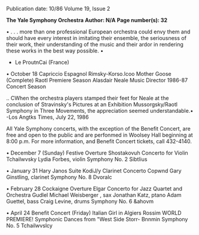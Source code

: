 Publication date: 10/86
Volume 19, Issue 2

**The Yale Symphony Orchestra**
**Author: N/A**
**Page number(s): 32**

• . . . more than one professional European 
orchestra could envy them and should 
have every interest in imitating their 
ensemble, the seriousness of their work, 
their understanding of the music and 
their ardor in rendering these works in 
the best way possible. • 
- Le ProutnCai (France)

• October 18 
Capriccio Espagnol Rimsky-Korso.lcoo 
Mother Goose (Complete) Raotl 
Premiere Season 
Alasdair Neale 
Music Director 
1986-87 Concert Season 

.. 
CWhen the orchestra players stamped 
their feet for Neale at the 
conclusion of Stravinsky's 
Pictures at an Exhibition Mussorgsky/Raotl 
Symphony in Three Movements, the 
appreciation seemed understandable.• 
-Los Angtks Times, July 22, 1986 

All Yale Symphony concerts, with the 
exception of the Benefit Concert, are 
free and open to the public and 
are perfonmed in Woolsey Hall 
beginning at 8:00 p.m. For more 
information, and Benefit Concert 
tickets, call 432-4140. 

• December 7 (Sunday) 
Festive Overture Shostakovuh 
Concerto for Violin Tchailwvsky 
Lydia Forbes, violin 
Symphony No. 2 Sibtlius 

• January 31 
Hary Janos Suite KodiJ/y 
Clarinet Concerto Copwnd 
Gary Ginstling, clarinet 
Symphony No. 8 Dvoralc 

• February 28 
Cockaigne Overture Elgar 
Concerto for Jazz Quartet and Orchestra Gudlel 
Michael Weisberger , sax 
Jonathan Katz, ptano 
Adam Guettel, bass 
Craig Levine, drums 
Symphony No. 6 &ahovm 

• April 24 Benefit Concert (Friday) 
Italian Girl in Algiers Rossim 
WORLD PREMIERE! 
Symphonic Dances from "West Side Storr- Bnnmin 
Symphony No. 5 Tchailwvslcy